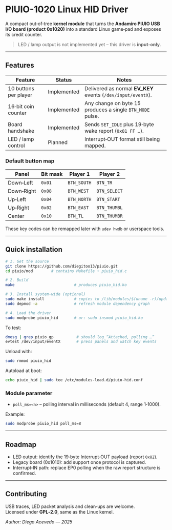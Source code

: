 # PIUIO-1020 Linux HID Driver

A compact out‑of‑tree **kernel module** that turns the **Andamiro PIUIO USB I/O
board (product 0x1020)** into a standard Linux game‑pad and exposes its credit
counter.

> LED / lamp output is not implemented yet – this driver is **input‑only**.

---

## Features

| Feature | Status | Notes |
|---------|--------|-------|
| 10 buttons per player | Implemented | Delivered as normal **EV_KEY** events (`/dev/input/eventX`). |
| 16‑bit coin counter   | Implemented | Any change on byte 15 produces a single `BTN_MODE` pulse. |
| Board handshake       | Implemented | Sends `SET_IDLE` plus 19‑byte wake report (`0x81 FF …`). |
| LED / lamp control    | Planned     | Interrupt‑OUT format still being mapped. |

### Default button map

| Panel | Bit mask | Player 1 | Player 2 |
|-------|----------|----------|----------|
| Down‑Left  | `0x01` | `BTN_SOUTH` | `BTN_TR` |
| Down‑Right | `0x08` | `BTN_WEST`  | `BTN_SELECT` |
| Up‑Left    | `0x04` | `BTN_NORTH` | `BTN_START` |
| Up‑Right   | `0x02` | `BTN_EAST`  | `BTN_THUMBL` |
| Center     | `0x10` | `BTN_TL`    | `BTN_THUMBR` |

These key codes can be remapped later with `udev hwdb` or userspace tools.

---

## Quick installation

```bash
# 1. Get the source
git clone https://github.com/diegitoo13/piuio.git
cd piuio/mod        # contains Makefile + piuio_hid.c

# 2. Build
make                          # produces piuio_hid.ko

# 3. Install system‑wide (optional)
sudo make install             # copies to /lib/modules/$(uname -r)/updates
sudo depmod -a                # refresh module dependency graph

# 4. Load the driver
sudo modprobe piuio_hid       # or: sudo insmod piuio_hid.ko
```

To test:

```bash
dmesg | grep piuio_gp          # should log “Attached, polling …”
evtest /dev/input/eventX       # press panels and watch key events
```

Unload with:

```bash
sudo rmmod piuio_hid
```

Autoload at boot:

```bash
echo piuio_hid | sudo tee /etc/modules-load.d/piuio-hid.conf
```

### Module parameter

* `poll_ms=<n>` – polling interval in milliseconds (default 4, range 1‑1000).

Example:

```bash
sudo modprobe piuio_hid poll_ms=8
```

---

## Roadmap

* LED output: identify the 19‑byte Interrupt‑OUT payload (report `0x82`).
* Legacy board (0x1010): add support once protocol is captured.
* Interrupt‑IN path: replace EP0 polling when the raw report structure is confirmed.

---

## Contributing

USB traces, LED packet analysis and clean‑ups are welcome.  
Licensed under **GPL‑2.0**, same as the Linux kernel.

*Author: Diego Acevedo — 2025*